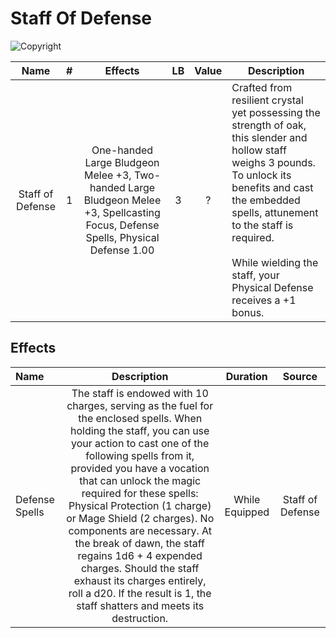 # Staff Of Defense

![Copyright]()

|       Name       | # |                                         Effects                                         | LB | Value | Description                                                                                                                                                                                                                                                                                 |
| :--------------: | :-: | :-------------------------------------------------------------------------------------: | :-: | :---: | ------------------------------------------------------------------------------------------------------------------------------------------------------------------------------------------------------------------------------------------------------------------------------------------- |
| Staff of Defense | 1 | One-handed Large Bludgeon Melee +3, Two-handed Large Bludgeon Melee +3, Spellcasting Focus, Defense Spells, Physical Defense 1.00 | 3 |   ?   | Crafted from resilient crystal yet possessing the strength of oak, this slender and hollow staff weighs 3 pounds. To unlock its benefits and cast the embedded spells, attunement to the staff is required.<br /><br />While wielding the staff, your Physical Defense receives a +1 bonus. |

## Effects

| Name           |                                                                                                                                                                                                                                                                           Description                                                                                                                                                                                                                                                                           |    Duration    |      Source      |
| :------------- | :------------------------------------------------------------------------------------------------------------------------------------------------------------------------------------------------------------------------------------------------------------------------------------------------------------------------------------------------------------------------------------------------------------------------------------------------------------------------------------------------------------------------------------------------------: | :------------: | :--------------: |
| Defense Spells | The staff is endowed with 10 charges, serving as the fuel for the enclosed spells. When holding the staff, you can use your action to cast one of the following spells from it, provided you have a vocation that can unlock the magic required for these spells: Physical Protection (1 charge) or Mage Shield (2 charges). No components are necessary. At the break of dawn, the staff regains 1d6 + 4 expended charges. Should the staff exhaust its charges entirely, roll a d20. If the result is 1, the staff shatters and meets its destruction. | While Equipped | Staff of Defense |
